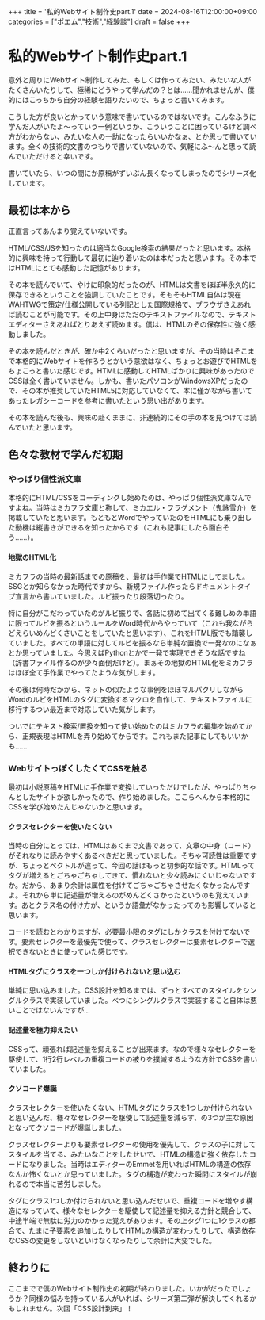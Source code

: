 +++
title = '私的Webサイト制作史part.1'
date = 2024-08-16T12:00:00+09:00
categories = ["ポエム","技術","経験談"]
draft = false
+++
# 私的Webサイト制作史part.1

意外と周りにWebサイト制作してみた、もしくは作ってみたい、みたいな人がたくさんいたりして、極稀にどうやって学んだの？とは……聞かれませんが、僕的にはこっちから自分の経験を語りたいので、ちょっと書いてみます。

こうした方が良いとかっていう意味で書いているのではないです。こんなふうに学んだ人がいたよ～っていう一例というか、こういうことに困っているけど調べ方がわからない、みたいな人の一助になったらいいかなぁ、とか思って書いています。全くの技術的文書のつもりで書いていないので、気軽にふ～んと思って読んでいただけると幸いです。

書いていたら、いつの間にか原稿がずいぶん長くなってしまったのでシリーズ化しています。

## 最初は本から

正直言ってあんまり覚えていないです。

HTML/CSS/JSを知ったのは適当なGoogle検索の結果だったと思います。本格的に興味を持って行動して最初に辿り着いたのは本だったと思います。その本ではHTMLにとても感動した記憶があります。

その本を読んでいて、やけに印象的だったのが、HTMLは文書をほぼ半永久的に保存できるということを強調していたことです。そもそもHTML自体は現在WAHTWGで策定/仕様公開している列記とした国際規格で、ブラウザさえあれば読むことが可能です。その上中身はただのテキストファイルなので、テキストエディターさえあればとりあえず読めます。僕は、HTMLのその保存性に強く感動しました。

その本を読んだときが、確か中2くらいだったと思いますが、その当時はそこまで本格的にWebサイトを作ろうとかいう意欲はなく、ちょっとお遊びでHTMLをちょこっと書いた感じです。HTMLに感動してHTMLばかりに興味があったのでCSSは全く書いていません。しかも、書いたパソコンがWindowsXPだったので、その本が推奨していたHTML5に対応していなくて、本に僅かながら書いてあったレガシーコードを参考に書いたという思い出があります。

その本を読んだ後も、興味の赴くままに、非連続的にその手の本を見つけては読んでいたと思います。

## 色々な教材で学んだ初期

### やっぱり個性派文庫

本格的にHTML/CSSをコーディングし始めたのは、やっぱり個性派文庫なんですよね。当時はミカフラ文庫と称して、ミカエル・フラグメント（鬼詠雪介）を掲載していたと思います。もともとWordでやっていたのをHTMLにも乗り出した動機は縦書きができるを知ったからです（これも記事にしたら面白そう……）。

#### 地獄のHTML化

ミカフラの当時の最新話までの原稿を、最初は手作業でHTMLにしてました。SSGとか知らなかった時代ですから、新規ファイル作ったらドキュメントタイプ宣言から書いていました。ルビ振ったり段落切ったり。

特に自分がこだわっていたのがルビ振りで、各話に初めて出てくる難しめの単語に限ってルビを振るというルールをWord時代からやっていて（これも我ながらどえらいめんどくさいことをしていたと思います）、これをHTML版でも踏襲していました。すべての単語に対してルビを振るなら単純な置換で一発なのになぁとか思っていました。今思えばPythonとかで一発で実現できそうな話ですね（辞書ファイル作るのが少々面倒だけど）。まぁその地獄のHTML化をミカフラはほぼ全て手作業でやってたような気がします。

その後は何時だかから、ネットの似たような事例をほぼマルパクリしながらWordのルビをHTMLのタグに変換するマクロを自作して、テキストファイルに移行するつい最近まで対応していた気がします。

ついでにテキスト検索/置換を知って使い始めたのはミカフラの編集を始めてから、正規表現はHTMLを弄り始めてからです。これもまた記事にしてもいいかも……

### WebサイトっぽくしたくてCSSを触る

最初は小説原稿をHTMLに手作業で変換していっただけでしたが、やっぱりちゃんとしたサイトが欲しかったので、作り始めました。ここらへんから本格的にCSSを学び始めたんじゃないかと思います。

#### クラスセレクターを使いたくない

当時の自分にとっては、HTMLはあくまで文書であって、文章の中身（コード）がそれなりに読みやすくあるべきだと思っていました。そちゃ可読性は重要ですが、ちょっとベクトルが違って、今回の話はもっと初歩的な話です。HTMLってタグが増えるとごちゃごちゃしてきて、慣れないと少々読みにくいじゃないですか。だから、あまり余計は属性を付けてごちゃごちゃさせたくなかったんですよ。それから単に記述量が増えるのがめんどくさかったというのも覚えています。あとクラス名の付け方が、というか語彙がなかったってのも影響していると思います。

コードを読むとわかりますが、必要最小限のタグにしかクラスを付けてないです。要素セレクターを最優先で使って、クラスセレクターは要素セレクターで選択できないときに使っていた感じです。

#### HTMLタグにクラスを一つしか付けられないと思い込む

単純に思い込みました。CSS設計を知るまでは、ずっとすべてのスタイルをシングルクラスで実装していました。べつにシングルクラスで実装すること自体は悪いことではないんですが…

#### 記述量を極力抑えたい

CSSって、頑張れば記述量を抑えることが出来ます。なので様々なセレクターを駆使して、1行2行レベルの重複コードの被りを撲滅するような方針でCSSを書いていました。

#### クソコード爆誕

クラスセレクターを使いたくない、HTMLタグにクラスを1つしか付けられないと思い込んだ、様々なセレクターを駆使して記述量を減らす、の3つが主な原因となってクソコードが爆誕しました。

クラスセレクターよりも要素セレクターの使用を優先して、クラスの子に対してスタイルを当てる、みたいなことをしたせいで、HTMLの構造に強く依存したコードになりました。当時はエディターのEmmetを用いればHTMLの構造の依存なんか怖くないとか思っていました。タグの構造が変わった瞬間にスタイルが崩れるので本当に苦労しました。

タグにクラス1つしか付けられないと思い込んだせいで、重複コードを増やす構造になっていて、様々なセレクターを駆使して記述量を抑える方針と競合して、中途半端で無駄に労力のかかった覚えがあります。その上タグ1つに1クラスの都合で、たまに子要素を追加したりしてHTMLの構造が変わったりして、構造依存なCSSの変更をしないといけなくなったりして余計に大変でした。

## 終わりに

ここまでで僕のWebサイト制作史の初期が終わりました。いかがだったでしょうか？同様の悩みを持っている人がいれば、シリーズ第二弾が解決してくれるかもしれません。次回「CSS設計到来」！
